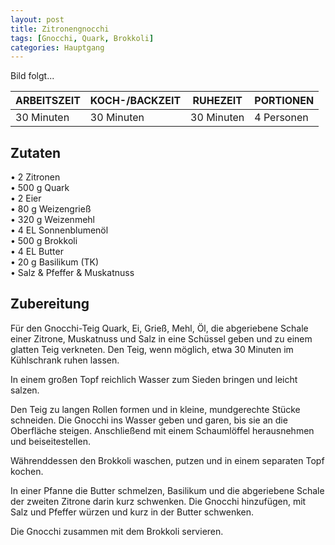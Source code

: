 ```yaml
---
layout: post
title: Zitronengnocchi
tags: [Gnocchi, Quark, Brokkoli]
categories: Hauptgang
---
```



Bild folgt...

| ARBEITSZEIT | KOCH-/BACKZEIT | RUHEZEIT | PORTIONEN |
|--------------|--------------|--------------|--------------|
| 30 Minuten | 30 Minuten | 30 Minuten | 4 Personen |  



## Zutaten
• 2 Zitronen    
• 500 g Quark         
• 2 Eier    
• 80 g Weizengrieß  
• 320 g Weizenmehl  
• 4 EL Sonnenblumenöl  
• 500 g Brokkoli      
• 4 EL Butter    
• 20 g Basilikum (TK)      
• Salz & Pfeffer & Muskatnuss 
 
  

## Zubereitung
Für den Gnocchi-Teig Quark, Ei, Grieß, Mehl, Öl, die abgeriebene Schale einer Zitrone, Muskatnuss und Salz in eine Schüssel geben und zu einem glatten Teig verkneten. Den Teig, wenn möglich, etwa 30 Minuten im Kühlschrank ruhen lassen.  

In einem großen Topf reichlich Wasser zum Sieden bringen und leicht salzen.  

Den Teig zu langen Rollen formen und in kleine, mundgerechte Stücke schneiden. Die Gnocchi ins Wasser geben und garen, bis sie an die Oberfläche steigen. Anschließend mit einem Schaumlöffel herausnehmen und beiseitestellen.  

Währenddessen den Brokkoli waschen, putzen und in einem separaten Topf kochen.  

In einer Pfanne die Butter schmelzen, Basilikum und die abgeriebene Schale der zweiten Zitrone darin kurz schwenken. Die Gnocchi hinzufügen, mit Salz und Pfeffer würzen und kurz in der Butter schwenken.  

Die Gnocchi zusammen mit dem Brokkoli servieren.
